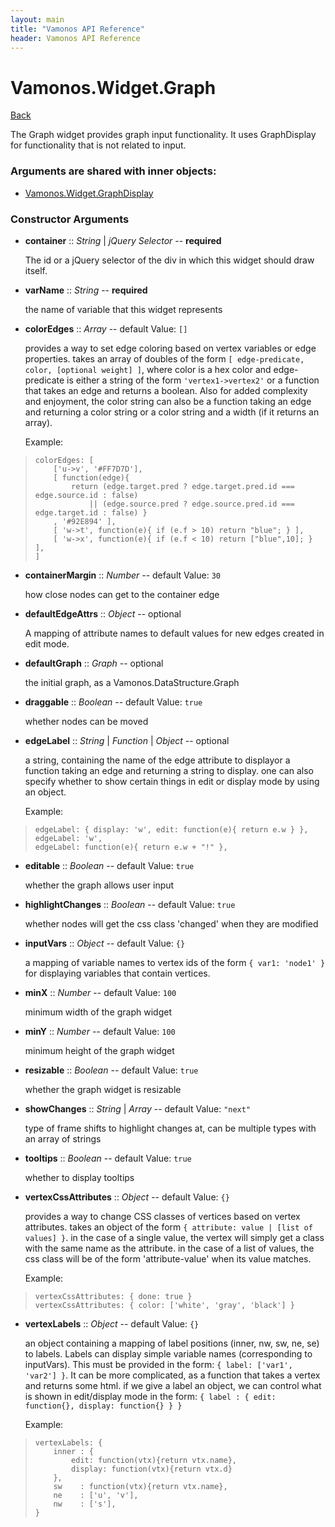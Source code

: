 ```yaml
---
layout: main
title: "Vamonos API Reference"
header: Vamonos API Reference
---
```



Vamonos.Widget.Graph
====================

[Back](index.html)

The Graph widget provides graph input functionality. It uses GraphDisplay for functionality that is not related to input.


### Arguments are shared with inner objects:

 * [Vamonos.Widget.GraphDisplay](widget-graphdisplay.html)


### Constructor Arguments

 * **container** :: *String* | *jQuery Selector* -- **required**

    The id or a jQuery selector of the div in which this widget should draw itself.



 * **varName** :: *String* -- **required**

    the name of variable that this widget represents



 * **colorEdges** :: *Array* -- default Value: `[]`

    provides a way to set edge coloring based on vertex variables or edge properties. takes an array of doubles of the form  `[ edge-predicate, color, [optional weight] ]`, where color is a hex color and edge-predicate is either a string of the form `'vertex1->vertex2'` or a function that takes an edge and returns a boolean. Also for added complexity and enjoyment, the color string can also be a function taking an edge and returning a color string or a color string and a width (if it returns an array).

    Example:

>     colorEdges: [
>         ['u->v', '#FF7D7D'],
>         [ function(edge){
>             return (edge.target.pred ? edge.target.pred.id === edge.source.id : false)
>                 || (edge.source.pred ? edge.source.pred.id === edge.target.id : false) }
>         , '#92E894' ],
>         [ 'w->t', function(e){ if (e.f > 10) return "blue"; } ],
>         [ 'w->x', function(e){ if (e.f < 10) return ["blue",10]; } ],
>     ]



 * **containerMargin** :: *Number* -- default Value: `30`

    how close nodes can get to the container edge



 * **defaultEdgeAttrs** :: *Object* -- optional

    A mapping of attribute names to default values for new edges created in edit mode.



 * **defaultGraph** :: *Graph* -- optional

    the initial graph, as a Vamonos.DataStructure.Graph



 * **draggable** :: *Boolean* -- default Value: `true`

    whether nodes can be moved



 * **edgeLabel** :: *String* | *Function* | *Object* -- optional

    a string, containing the name of the edge attribute to displayor a function taking an edge and returning a string to display. one can also specify whether to show certain things in edit or display mode by using an object.

    Example:

>     edgeLabel: { display: 'w', edit: function(e){ return e.w } },
>     edgeLabel: 'w',
>     edgeLabel: function(e){ return e.w + "!" },



 * **editable** :: *Boolean* -- default Value: `true`

    whether the graph allows user input



 * **highlightChanges** :: *Boolean* -- default Value: `true`

    whether nodes will get the css class 'changed' when they are modified



 * **inputVars** :: *Object* -- default Value: `{}`

    a mapping of variable names to vertex ids of the form                 `{ var1: 'node1' }` for displaying variables that contain                 vertices.



 * **minX** :: *Number* -- default Value: `100`

    minimum width of the graph widget



 * **minY** :: *Number* -- default Value: `100`

    minimum height of the graph widget



 * **resizable** :: *Boolean* -- default Value: `true`

    whether the graph widget is resizable



 * **showChanges** :: *String* | *Array* -- default Value: `"next"`

    type of frame shifts to highlight changes at, can be multiple types with an array of strings



 * **tooltips** :: *Boolean* -- default Value: `true`

    whether to display tooltips



 * **vertexCssAttributes** :: *Object* -- default Value: `{}`

    provides a way to change CSS classes of vertices based on vertex attributes. takes an object of the form `{ attribute: value | [list of values] }`. in the case of a single value,  the vertex will simply get a class with the same name as the attribute. in the case of a list of values, the css class will be of the form 'attribute-value' when its value matches.

    Example:

>     vertexCssAttributes: { done: true }
>     vertexCssAttributes: { color: ['white', 'gray', 'black'] }



 * **vertexLabels** :: *Object* -- default Value: `{}`

    an object containing a mapping of label positions (inner, nw, sw, ne, se) to labels. Labels can display simple variable names (corresponding to inputVars). This must be provided in the form: `{ label: ['var1', 'var2'] }`. It can be more complicated, as a function that takes a vertex and returns some html. if we give a label an object, we can control what is shown in edit/display mode in the form: `{ label : { edit: function{}, display: function{} } }`

    Example:

>     vertexLabels: {
>         inner : {
>             edit: function(vtx){return vtx.name}, 
>             display: function(vtx){return vtx.d} 
>         },
>         sw    : function(vtx){return vtx.name}, 
>         ne    : ['u', 'v'],
>         nw    : ['s'],
>     }



